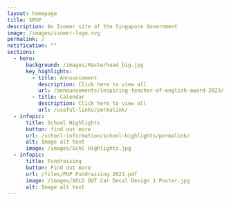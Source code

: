 ```yaml
---
layout: homepage
title: SMSP
description: An Isomer site of the Singapore Government
image: /images/isomer-logo.svg
permalink: /
notification: ""
sections:
  - hero:
      background: /images/Masterhead_big.jpg
      key_highlights:
        - title: Announcement
          description: Click here to view all
          url: /announcements/inspiring-teacher-of-english-award-2023/
        - title: Calendar
          description: Click here to view all
          url: /useful-links/permalink/
  - infopic:
      title: School Highlights
      button: find out more
      url: /school-information/school-highlights/permalink/
      alt: Image alt text
      image: /images/Schl Highlights.jpg
  - infopic:
      title: Fundraising
      button: Find out more
      url: /files/PUP Fundraising 2021.pdf
      image: /images/SOLD OUT Car Decal Design 1 Poster.jpg
      alt: Image alt text
---
```

